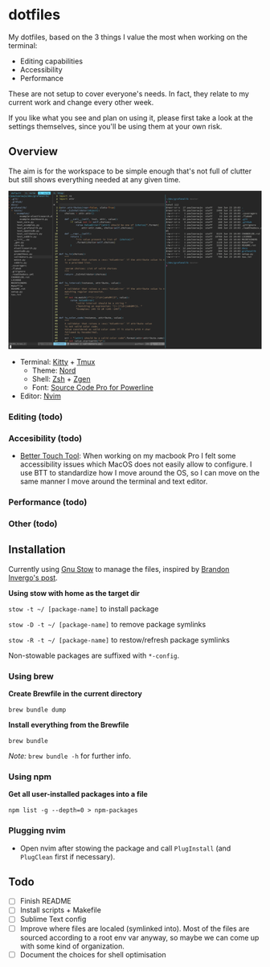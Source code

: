 # dotfiles

My dotfiles, based on the 3 things I value the most when working on the terminal:

- Editing capabilities
- Accessibility
- Performance

These are not setup to cover everyone's needs. In fact, they relate to my current work and change every other week.

If you like what you see and plan on using it, please first take a look at the settings themselves, since you'll be using them at your own risk.

## Overview

The aim is for the workspace to be simple enough that's not full of clutter but still shows everything needed at any given time.

![overview](img/overview.png)

- Terminal: [Kitty](https://sw.kovidgoyal.net/kitty/) + [Tmux](https://github.com/tmux/tmux)
    - Theme: [Nord](https://github.com/arcticicestudio/nord)
    - Shell: [Zsh](https://wiki.archlinux.org/index.php/zsh) + [Zgen](https://github.com/tarjoilija/zgen)
    - Font: [Source Code Pro for Powerline](https://github.com/powerline/fonts/tree/master/SourceCodePro)
- Editor: [Nvim](https://neovim.io/)

### Editing (todo)

### Accesibility (todo)

- [Better Touch Tool](https://folivora.ai/): When working on my macbook Pro I felt some accessibility issues which MacOS does not easily allow to configure. I use BTT to standardize how I move around the OS, so I can move on the same manner I move around the terminal and text editor.

### Performance (todo)

### Other (todo)

## Installation

Currently using [Gnu Stow](https://www.gnu.org/software/stow/) to manage the files, inspired by [Brandon Invergo's post](http://brandon.invergo.net/news/2012-05-26-using-gnu-stow-to-manage-your-dotfiles.html).

**Using stow with home as the target dir**

`stow -t ~/ [package-name]` to install package

`stow -D -t ~/ [package-name]` to remove package symlinks

`stow -R -t ~/ [package-name]` to restow/refresh package symlinks

Non-stowable packages are suffixed with `*-config`.

### Using brew

**Create Brewfile in the current directory**

`brew bundle dump`

**Install everything from the Brewfile**

`brew bundle`

_Note:_ `brew bundle -h` for further info.

### Using npm

**Get all user-installed packages into a file**

`npm list -g --depth=0 > npm-packages`

### Plugging nvim

- Open nvim after stowing the package and call `PlugInstall` (and `PlugClean` first if necessary).

## Todo

- [ ] Finish README
- [ ] Install scripts + Makefile
- [ ] Sublime Text config
- [ ] Improve where files are localed (symlinked into). Most of the files are sourced according to a root env var anyway, so maybe we can come up with some kind of organization.
- [ ] Document the choices for shell optimisation
